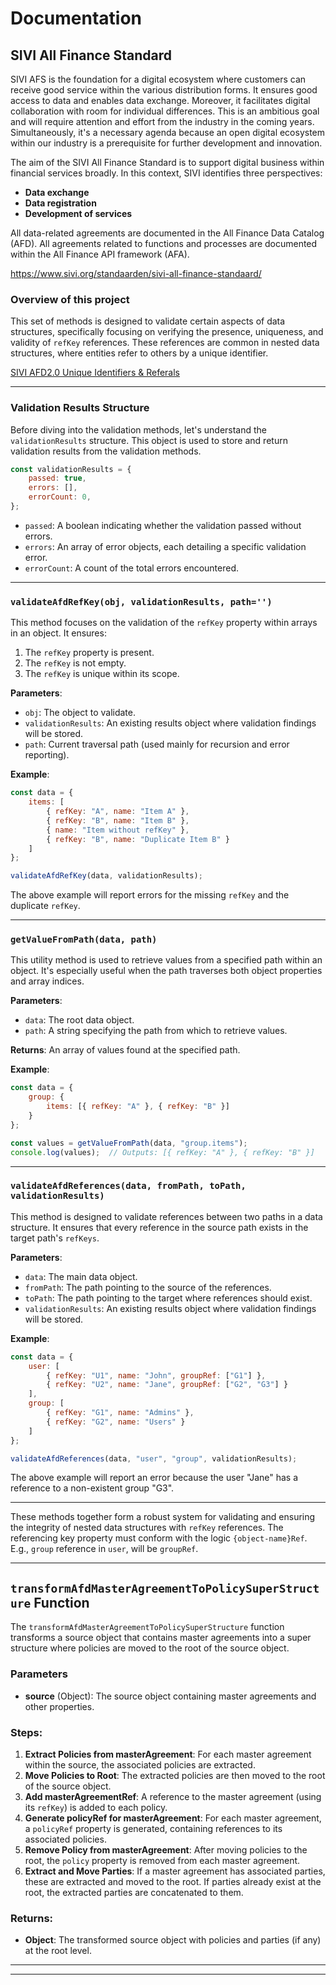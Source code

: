 # Documentation

## SIVI All Finance Standard

SIVI AFS is the foundation for a digital ecosystem where customers can receive good service within the various distribution forms. It ensures good access to data and enables data exchange. Moreover, it facilitates digital collaboration with room for individual differences. This is an ambitious goal and will require attention and effort from the industry in the coming years. Simultaneously, it's a necessary agenda because an open digital ecosystem within our industry is a prerequisite for further development and innovation.

The aim of the SIVI All Finance Standard is to support digital business within financial services broadly. In this context, SIVI identifies three perspectives:

- **Data exchange**
- **Data registration**
- **Development of services**

All data-related agreements are documented in the All Finance Data Catalog (AFD). All agreements related to functions and processes are documented within the All Finance API framework (AFA).

https://www.sivi.org/standaarden/sivi-all-finance-standaard/

### Overview of this project
This set of methods is designed to validate certain aspects of data structures, specifically focusing on verifying the presence, uniqueness, and validity of `refKey` references. These references are common in nested data structures, where entities refer to others by a unique identifier.

[SIVI AFD2.0 Unique Identifiers & Referals](https://www.manula.com/manuals/sivi/sivi-all-finance-standard/1/en/topic/unique-identifiers)

---

### Validation Results Structure

Before diving into the validation methods, let's understand the `validationResults` structure. This object is used to store and return validation results from the validation methods.

```javascript
const validationResults = {
    passed: true,
    errors: [],
    errorCount: 0,
};
```

- `passed`: A boolean indicating whether the validation passed without errors.
- `errors`: An array of error objects, each detailing a specific validation error.
- `errorCount`: A count of the total errors encountered.

---

### `validateAfdRefKey(obj, validationResults, path='')`

This method focuses on the validation of the `refKey` property within arrays in an object. It ensures:

1. The `refKey` property is present.
2. The `refKey` is not empty.
3. The `refKey` is unique within its scope.

**Parameters**:
- `obj`: The object to validate.
- `validationResults`: An existing results object where validation findings will be stored.
- `path`: Current traversal path (used mainly for recursion and error reporting).

**Example**:

```javascript
const data = {
    items: [
        { refKey: "A", name: "Item A" },
        { refKey: "B", name: "Item B" },
        { name: "Item without refKey" },
        { refKey: "B", name: "Duplicate Item B" }
    ]
};

validateAfdRefKey(data, validationResults);
```

The above example will report errors for the missing `refKey` and the duplicate `refKey`.

---

### `getValueFromPath(data, path)`

This utility method is used to retrieve values from a specified path within an object. It's especially useful when the path traverses both object properties and array indices.

**Parameters**:
- `data`: The root data object.
- `path`: A string specifying the path from which to retrieve values.

**Returns**:
An array of values found at the specified path.

**Example**:

```javascript
const data = {
    group: {
        items: [{ refKey: "A" }, { refKey: "B" }]
    }
};

const values = getValueFromPath(data, "group.items");
console.log(values);  // Outputs: [{ refKey: "A" }, { refKey: "B" }]
```

---

### `validateAfdReferences(data, fromPath, toPath, validationResults)`

This method is designed to validate references between two paths in a data structure. It ensures that every reference in the source path exists in the target path's `refKeys`.

**Parameters**:
- `data`: The main data object.
- `fromPath`: The path pointing to the source of the references.
- `toPath`: The path pointing to the target where references should exist.
- `validationResults`: An existing results object where validation findings will be stored.

**Example**:

```javascript
const data = {
    user: [
        { refKey: "U1", name: "John", groupRef: ["G1"] },
        { refKey: "U2", name: "Jane", groupRef: ["G2", "G3"] }
    ],
    group: [
        { refKey: "G1", name: "Admins" },
        { refKey: "G2", name: "Users" }
    ]
};

validateAfdReferences(data, "user", "group", validationResults);
```

The above example will report an error because the user "Jane" has a reference to a non-existent group "G3".

---

These methods together form a robust system for validating and ensuring the integrity of nested data structures with `refKey` references.
The referencing key property must conform with the logic ```{object-name}Ref```. E.g., ```group``` reference in ```user```, will be ```groupRef```.

---

## `transformAfdMasterAgreementToPolicySuperStructure` Function

The `transformAfdMasterAgreementToPolicySuperStructure` function transforms a source object that contains master agreements into a super structure where policies are moved to the root of the source object.

### Parameters

- **source** (Object): The source object containing master agreements and other properties.

### Steps:

1. **Extract Policies from masterAgreement**: For each master agreement within the source, the associated policies are extracted.
2. **Move Policies to Root**: The extracted policies are then moved to the root of the source object.
3. **Add masterAgreementRef**: A reference to the master agreement (using its `refKey`) is added to each policy.
4. **Generate policyRef for masterAgreement**: For each master agreement, a `policyRef` property is generated, containing references to its associated policies.
5. **Remove Policy from masterAgreement**: After moving policies to the root, the `policy` property is removed from each master agreement.
6. **Extract and Move Parties**: If a master agreement has associated parties, these are extracted and moved to the root. If parties already exist at the root, the extracted parties are concatenated to them.

### Returns:

- **Object**: The transformed source object with policies and parties (if any) at the root level.
---


---

